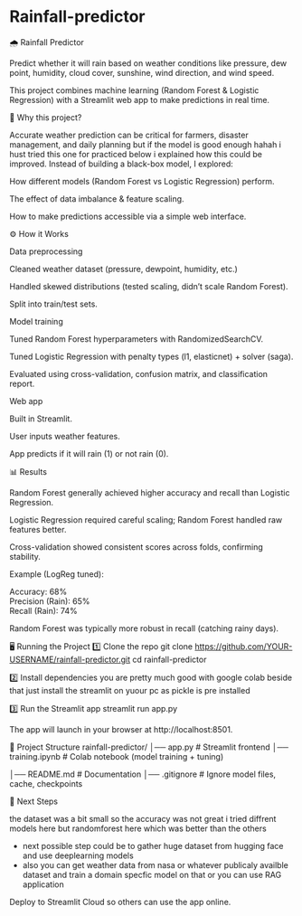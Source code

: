 # Rainfall-predictor
🌧️ Rainfall Predictor

Predict whether it will rain based on weather conditions like pressure, dew point, humidity, cloud cover, sunshine, wind direction, and wind speed.

This project combines machine learning (Random Forest & Logistic Regression) with a Streamlit web app to make predictions in real time.

🚀 Why this project?

Accurate weather prediction can be critical for farmers, disaster management, and daily planning but if the model is good enough hahah i hust tried this one for practiced below i explained how this could be improved.
Instead of building a black-box model, I explored:

How different models (Random Forest vs Logistic Regression) perform.

The effect of data imbalance & feature scaling.

How to make predictions accessible via a simple web interface.

⚙️ How it Works

Data preprocessing

Cleaned weather dataset (pressure, dewpoint, humidity, etc.)

Handled skewed distributions (tested scaling, didn’t scale Random Forest).

Split into train/test sets.

Model training

Tuned Random Forest hyperparameters with RandomizedSearchCV.

Tuned Logistic Regression with penalty types (l1, elasticnet) + solver (saga).

Evaluated using cross-validation, confusion matrix, and classification report.

Web app

Built in Streamlit.

User inputs weather features.

App predicts if it will rain (1) or not rain (0).

📊 Results

Random Forest generally achieved higher accuracy and recall than Logistic Regression.

Logistic Regression required careful scaling; Random Forest handled raw features better.

Cross-validation showed consistent scores across folds, confirming stability.

Example (LogReg tuned):

Accuracy: 68%  
Precision (Rain): 65%  
Recall (Rain): 74%  


Random Forest was typically more robust in recall (catching rainy days).

🖥️ Running the Project
1️⃣ Clone the repo
git clone https://github.com/YOUR-USERNAME/rainfall-predictor.git
cd rainfall-predictor

2️⃣ Install dependencies
you are pretty much good with google colab beside that just install the streamlit on yuour pc as pickle is pre installed

3️⃣ Run the Streamlit app
streamlit run app.py


The app will launch in your browser at http://localhost:8501.

📂 Project Structure
rainfall-predictor/
│── app.py                  # Streamlit frontend
│── training.ipynb          # Colab notebook (model training + tuning)
 
│── README.md               # Documentation
│── .gitignore              # Ignore model files, cache, checkpoints

🔮 Next Steps

the dataset was a bit small so the accuracy was not great i tried diffrent models here but randomforest here which was better than the others
- next possible step could be to gather huge dataset from hugging face and use deeplearning models
- also you can get weather data from nasa or whatever publicaly availble dataset and train a domain specfic model on that or you can use RAG application

Deploy to Streamlit Cloud so others can use the app online.


